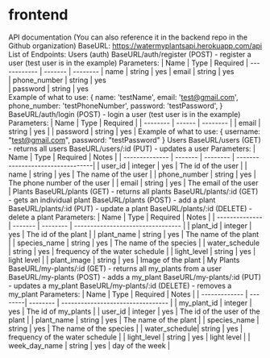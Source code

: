 # frontend

API documentation
(You can also reference it in the backend repo in the Github organization)
BaseURL:  https://watermyplantsapi.herokuapp.com/api
List of Endpoints:
Users (auth)
BaseURL/auth/register (POST) - register a user
(test user is in the example)
Parameters:
| Name         | Type    | Required 
| ------------ | ------- | --------
| name         | string  | yes
| email        | string  | yes       
| phone_number | string  | yes  
| password     | string  | yes  
Example of what to use:
{
  name: 'testName',
  email: 'test@gmail.com',
  phone_number: 'testPhoneNumber',
  password: 'testPassword',
}
BaseURL/auth/login (POST) - login a user
(test user is in the example)
Parameters:
| Name     | Type   | Required |
| -------- | ------ | -------- |
| email    | string | yes      |
| password | string | yes      |
Example of what to use:
{
  username: "test@gmail.com",
  password: "testPassword"
}
Users
BaseURL/users (GET) - returns all users
BaseURL/users/:id (PUT) - updates a user
Parameters:
| Name           | Type    | Required | Notes                            |
| -------------- | ------- | -------- | ---------------------------------|
| user_id        | integer | yes      | The id of the user               |
| name           | string  | yes      | The name of the user             |
| phone_number   | string  | yes      | The phone number of the user     |
| email          | string  | yes      | The email of the user            |
Plants
BaseURL/plants (GET) - returns all plants
BaseURL/plants/:id (GET) - gets an individual plant
BaseURL/plants (POST) - add a plant
BaseURL/plants/:id (PUT) - update a plant
BaseURL/plants/:id (DELETE) - delete a plant
Parameters:
| Name           | Type    | Required | Notes                             |
| -------------- | ------- | -------- | --------------------------------- |
| plant_id       | integer | yes      | The id of the plant               |
| plant_name     | string  | yes      | The name of the plant             |
| species_name   | string  | yes      | The name of the species           |
| water_schedule | string  | yes      | frequency of the water schedule   |
| light_level    | string  | yes      | light level                       |
| plant_image    | string  | yes      | Image of the plant                |
My Plants
BaseURL/my-plants/:id (GET) - returns all my_plants from a user
BaseURL/my-plants (POST) - adds a my_plant
BaseURL/my-plants/:id (PUT) - updates a my_plant
BaseURL/my-plants/:id (DELETE) - removes a my_plant
Parameters:
| Name          | Type    | Required | Notes                             |
| ------------- | --------| -------- | --------------------------------- |
| my_plant_id   | integer | yes      | The id of my_plants               |
| user_id       | integer | yes      | The id of the user of the plant   |
| plant_name    | string  | yes      | The name of the plant             |
| species_name  | string  | yes      | The name of the species           |
| water_schedule| string  | yes      | frequency of the water schedule   |
| light_level   | string  | yes      | light level                       |
| week_day_name | string  | yes      | day of the week                   |
